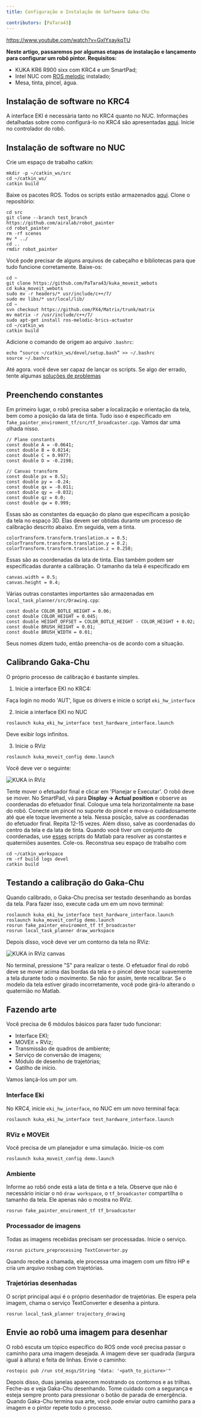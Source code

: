 ```yaml
---
title: Configuração e Instalação de Software Gaka-Chu

contributors: [PaTara43]
---
```


https://www.youtube.com/watch?v=GxlYxaykqTU

**Neste artigo, passaremos por algumas etapas de instalação e lançamento para configurar um robô pintor. Requisitos:**
- KUKA KR6 R900 sixx com KRC4 e um SmartPad;
- Intel NUC com [ROS melodic](http://wiki.ros.org/melodic/Instalaration/Ubuntu) instalado;
- Mesa, tinta, pincel, água.

## Instalação de software no KRC4
A interface EKI é necessária tanto no KRC4 quanto no NUC. Informações detalhadas sobre como configurá-lo no KRC4 são apresentadas [aqui](https://github.com/AlexeiOvcharov/kuka_experimental/tree/a915bf4e932990379c84164713e7ae11a24a2a13/kuka_eki_hw_interface/krl). Inicie no controlador do robô.

## Instalação de software no NUC
Crie um espaço de trabalho catkin:
```
mkdir -p ~/catkin_ws/src
cd ~/catkin_ws/
catkin build
```
Baixe os pacotes ROS. Todos os scripts estão armazenados [aqui](https://github.com/airalab/robot_painter/tree/test_branch). Clone o repositório:
```
cd src
git clone --branch test_branch https://github.com/airalab/robot_painter
cd robot_painter
rm -rf scenes
mv * ../
cd ..
rmdir robot_painter
```
Você pode precisar de alguns arquivos de cabeçalho e bibliotecas para que tudo funcione corretamente. Baixe-os:
```
cd ~
git clone https://github.com/PaTara43/kuka_moveit_webots
cd kuka_moveit_webots
sudo mv -r headers/* usr/include/c++/7/
sudo mv libs/* usr/local/lib/
cd ~
svn checkout https://github.com/PX4/Matrix/trunk/matrix
mv matrix -r /usr/include/c++/7/
sudo apt-get install ros-melodic-brics-actuator
cd ~/catkin_ws
catkin build
```
Adicione o comando de origem ao arquivo `.bashrc`:
```
echo “source ~/catkin_ws/devel/setup.bash” >> ~/.bashrc
source ~/.bashrc
```
Até agora. você deve ser capaz de lançar os scripts. Se algo der errado, tente algumas [soluções de problemas](https://github.com/airalab/robot_painter/issues)

## Preenchendo constantes
Em primeiro lugar, o robô precisa saber a localização e orientação da tela, bem como a posição da lata de tinta. Tudo isso é especificado em `fake_painter_enviroment_tf/src/tf_broadcaster.cpp`. Vamos dar uma olhada nisso.
```
// Plane constants
const double A = -0.0641;
const double B = 0.0214;
const double C = 0.9977;
const double D = -0.2198;

// Canvas transform
const double px = 0.52;
const double py = -0.24;
const double qx = -0.011;
const double qy = -0.032;
const double qz = 0.0;
const double qw = 0.999;
```
Essas são as constantes da equação do plano que especificam a posição da tela no espaço 3D. Elas devem ser obtidas durante um processo de calibração descrito abaixo. Em seguida, vem a tinta.
```
colorTransform.transform.translation.x = 0.5;
colorTransform.transform.translation.y = 0.2;
colorTransform.transform.translation.z = 0.258;
```
Essas são as coordenadas da lata de tinta. Elas também podem ser especificadas durante a calibração. O tamanho da tela é especificado em
```
canvas.width = 0.5;
canvas.height = 0.4;
```
Várias outras constantes importantes são armazenadas em `local_task_planner/src/Drawing.cpp`:
```
const double COLOR_BOTLE_HEIGHT = 0.06;
const double COLOR_HEIGHT = 0.045;
const double HEIGHT_OFFSET = COLOR_BOTLE_HEIGHT - COLOR_HEIGHT + 0.02;
const double BRUSH_HEIGHT = 0.01;
const double BRUSH_WIDTH = 0.01;
```
Seus nomes dizem tudo, então preencha-os de acordo com a situação.

## Calibrando Gaka-Chu
O próprio processo de calibração é bastante simples.

1) Inicie a interface EKI no KRC4:

Faça login no modo 'AUT', ligue os drivers e inicie o script `eki_hw_interface`

2) Inicie a interface EKI no NUC
```
roslaunch kuka_eki_hw_interface test_hardware_interface.launch
```
Deve exibir logs infinitos.

3) Inicie o RViz
```
roslaunch kuka_moveit_config demo.launch
```
Você deve ver o seguinte:

![KUKA in RViz](../images/kuka-real/kuka_rviz.png "KUKA in RViz")

Tente mover o efetuador final e clicar em 'Planejar e Executar'. O robô deve se mover. No SmartPad, vá para **Display -> Actual position** e observe as coordenadas do efetuador final. Coloque uma tela horizontalmente na base do robô. Conecte um pincel no suporte do pincel e mova-o cuidadosamente até que ele toque levemente a tela. Nessa posição, salve as coordenadas do efetuador final. Repita 12-15 vezes. Além disso, salve as coordenadas do centro da tela e da lata de tinta.
Quando você tiver um conjunto de coordenadas, use [esses](https://github.com/nakata5321/Matlab_scripts_gaka-chu) scripts do Matlab para resolver as constantes e quaterniões ausentes. Cole-os. Reconstrua seu espaço de trabalho com
```
cd ~/catkin_workspace
rm -rf build logs devel
catkin build
```

## Testando a calibração do Gaka-Chu
Quando calibrado, o Gaka-Chu precisa ser testado desenhando as bordas da tela. Para fazer isso, execute cada um em um novo terminal:
```
roslaunch kuka_eki_hw_interface test_hardware_interface.launch
roslaunch kuka_moveit_config demo.launch
rosrun fake_painter_enviroment_tf tf_broadcaster
rosrun local_task_planner draw_workspace
```
Depois disso, você deve ver um contorno da tela no RViz:

![KUKA in RViz canvas](../images/kuka-real/kuka_rviz_canvas.png "KUKA in RViz canvas")

No terminal, pressione "S" para realizar o teste. O efetuador final do robô deve se mover acima das bordas da tela e o pincel deve tocar suavemente a tela durante todo o movimento. Se não for assim, tente recalibrar. Se o modelo da tela estiver girado incorretamente, você pode girá-lo alterando o quaternião no Matlab.

## Fazendo arte
Você precisa de 6 módulos básicos para fazer tudo funcionar:
- Interface EKI;
- MOVEit + RViz;
- Transmissão de quadros de ambiente;
- Serviço de conversão de imagens;
- Módulo de desenho de trajetórias;
- Gatilho de início.

Vamos lançá-los um por um.

### Interface Eki
No KRC4, inicie `eki_hw_interface`, no NUC em um novo terminal faça:
```
roslaunch kuka_eki_hw_interface test_hardware_interface.launch
```

### RViz e MOVEit
Você precisa de um planejador e uma simulação. Inicie-os com
```
roslaunch kuka_moveit_config demo.launch
```

### Ambiente
Informe ao robô onde está a lata de tinta e a tela. Observe que não é necessário iniciar o nó `draw workspace`, o `tf_broadcaster` compartilha o tamanho da tela. Ele apenas não o mostra no RViz.
```
rosrun fake_painter_enviroment_tf tf_broadcaster
```

### Processador de imagens
Todas as imagens recebidas precisam ser processadas. Inicie o serviço.
```
rosrun picture_preprocessing TextConverter.py
```
Quando recebe a chamada, ele processa uma imagem com um filtro HP e cria um arquivo rosbag com trajetórias.

### Trajetórias desenhadas
O script principal aqui é o próprio desenhador de trajetórias. Ele espera pela imagem, chama o serviço TextConverter e desenha a pintura.
```
rosrun local_task_planner trajectory_drawing
```

## Envie ao robô uma imagem para desenhar
O robô escuta um tópico específico do ROS onde você precisa passar o caminho para uma imagem desejada. A imagem deve ser quadrada (largura igual à altura) e feita de linhas. Envie o caminho:
```
rostopic pub /run std_msgs/String "data: '<path_to_picture>'"
```
Depois disso, duas janelas aparecem mostrando os contornos e as trilhas. Feche-as e veja Gaka-Chu desenhando. Tome cuidado com a segurança e esteja sempre pronto para pressionar o botão de parada de emergência.
Quando Gaka-Chu termina sua arte, você pode enviar outro caminho para a imagem e o pintor repete todo o processo.
